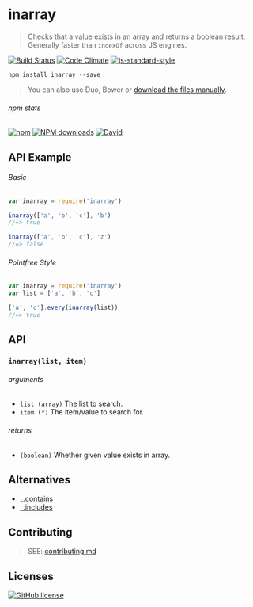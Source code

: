 # inarray
> Checks that a value exists in an array and returns a boolean result. Generally faster than `indexOf` across JS engines.

[![Build Status](http://img.shields.io/travis/wilmoore/inarray.js.svg)](https://travis-ci.org/wilmoore/inarray.js) [![Code Climate](https://codeclimate.com/github/wilmoore/inarray.js/badges/gpa.svg)](https://codeclimate.com/github/wilmoore/inarray.js) [![js-standard-style](https://img.shields.io/badge/code%20style-standard-brightgreen.svg?style=flat)](https://github.com/feross/standard)

```shell
npm install inarray --save
```

> You can also use Duo, Bower or [download the files manually](https://github.com/wilmoore/inarray.js/releases).

###### npm stats

[![npm](https://img.shields.io/npm/v/inarray.svg)](https://www.npmjs.org/package/inarray) [![NPM downloads](http://img.shields.io/npm/dm/inarray.svg)](https://www.npmjs.org/package/inarray) [![David](https://img.shields.io/david/wilmoore/inarray.js.svg)](https://david-dm.org/wilmoore/inarray.js)

## API Example

###### Basic

```js
var inarray = require('inarray')

inarray(['a', 'b', 'c'], 'b')
//=> true

inarray(['a', 'b', 'c'], 'z')
//=> false
```

###### Pointfree Style

```js
var inarray = require('inarray')
var list = ['a', 'b', 'c']

['a', 'c'].every(inarray(list))
//=> true
```

## API

### `inarray(list, item)`

###### arguments

 - `list (array)` The list to search.
 - `item (*)` The item/value to search for.

###### returns

 - `(boolean)` Whether given value exists in array.

## Alternatives

 - [_.contains]
 - [_.includes]

## Contributing

> SEE: [contributing.md](contributing.md)

## Licenses

[![GitHub license](https://img.shields.io/github/license/wilmoore/inarray.js.svg)](https://github.com/wilmoore/inarray.js/blob/master/license)

[_.contains]: http://underscorejs.org/#contains
[_.includes]: https://lodash.com/docs#includes
